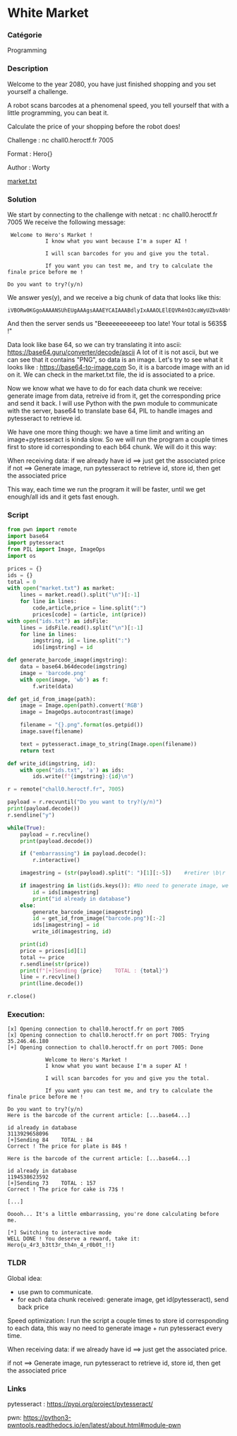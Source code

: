 # White Market

### Catégorie

Programming

### Description

Welcome to the year 2080, you have just finished shopping and you set yourself a challenge.

A robot scans barcodes at a phenomenal speed, you tell yourself that with a little programming, you can beat it.

Calculate the price of your shopping before the robot does!

Challenge : nc chall0.heroctf.fr 7005

Format : Hero{}

Author : Worty

[market.txt](market.txt)


### Solution

We start by connecting to the challenge with netcat : nc chall0.heroctf.fr 7005
We receive the following message:
```
 Welcome to Hero's Market !
            I know what you want because I'm a super AI !

            I will scan barcodes for you and give you the total.

            If you want you can test me, and try to calculate the finale price before me !
    
Do you want to try?(y/n)
```

We answer yes(y), and we receive a big chunk of data that looks like this:

```
iVBORw0KGgoAAAANSUhEUgAAAgsAAAEYCAIAAABdlyIxAAAOLElEQVR4nO3caWyUZbvA8bt0E2WvoiJGgy[...]
```

And then the server sends us "Beeeeeeeeeeep too late! Your total is 5635$ !"

Data look like base 64, so we can try translating it into ascii:
https://base64.guru/converter/decode/ascii
A lot of it is not ascii, but we can see that it contains "PNG", so data is an image. Let's try to see what it looks like :
https://base64-to-image.com
So, it is a barcode image with an id on it. We can check in the market.txt file, the id is associated to a price.

Now we know what we have to do for each data chunk we receive: generate image from data, retreive id from it, get the corresponding price and send it back.
I will use Python with the pwn module to communicate with the server, base64 to translate base 64, PIL to handle images and pytesseract to retrieve id.

We have one more thing though: we have a time limit and writing an image+pytesseract is kinda slow.
So we will run the program a couple times first to store id corresponding to each b64 chunk. We will do it this way:

When receiving data:
if we already have id ==> just get the associated price
if not ==> Generate image, run pytesseract to retrieve id, store id, then get the associated price

This way, each time we run the program it will be faster, until we get enough/all ids and it gets fast enough.


### Script

```python
from pwn import remote
import base64
import pytesseract
from PIL import Image, ImageOps
import os

prices = {}
ids = {}
total = 0
with open("market.txt") as market:
    lines = market.read().split("\n")[:-1]
    for line in lines:
        code,article,price = line.split(":")
        prices[code] = (article, int(price))
with open("ids.txt") as idsFile:
    lines = idsFile.read().split("\n")[:-1]
    for line in lines:
        imgstring, id = line.split(":")
        ids[imgstring] = id

def generate_barcode_image(imgstring):
    data = base64.b64decode(imgstring)
    image = 'barcode.png'
    with open(image, 'wb') as f:
        f.write(data)

def get_id_from_image(path):
    image = Image.open(path).convert('RGB')
    image = ImageOps.autocontrast(image)

    filename = "{}.png".format(os.getpid())
    image.save(filename)

    text = pytesseract.image_to_string(Image.open(filename))
    return text

def write_id(imgstring, id):
    with open("ids.txt", 'a') as ids:
        ids.write(f"{imgstring}:{id}\n")

r = remote("chall0.heroctf.fr", 7005)

payload = r.recvuntil("Do you want to try?(y/n)")
print(payload.decode())
r.sendline("y")

while(True):
    payload = r.recvline()
    print(payload.decode())

    if ("embarrassing") in payload.decode():
        r.interactive()

    imagestring = (str(payload).split(": ")[1][:-5])    #retirer \b\r

    if imagestring in list(ids.keys()): #No need to generate image, we already have id for that image
        id = ids[imagestring]
        print("id already in database")
    else:
        generate_barcode_image(imagestring)
        id = get_id_from_image("barcode.png")[:-2]
        ids[imagestring] = id
        write_id(imagestring, id)

    print(id)
    price = prices[id][1]
    total += price
    r.sendline(str(price))
    print(f"[+]Sending {price}    TOTAL : {total}")
    line = r.recvline()
    print(line.decode())

r.close()

```


### Execution:
```
[x] Opening connection to chall0.heroctf.fr on port 7005
[x] Opening connection to chall0.heroctf.fr on port 7005: Trying 35.246.46.180
[+] Opening connection to chall0.heroctf.fr on port 7005: Done

            Welcome to Hero's Market !
            I know what you want because I'm a super AI !

            I will scan barcodes for you and give you the total.

            If you want you can test me, and try to calculate the finale price before me !
    
Do you want to try?(y/n)
Here is the barcode of the current article: [...base64...]

id already in database
3113929658096
[+]Sending 84    TOTAL : 84
Correct ! The price for plate is 84$ !

Here is the barcode of the current article: [...base64...]

id already in database
1194538623592
[+]Sending 73    TOTAL : 157
Correct ! The price for cake is 73$ !

[...]

Ooooh... It's a little embarrassing, you're done calculating before me.

[*] Switching to interactive mode
WELL DONE ! You deserve a reward, take it: Hero{u_4r3_b3tt3r_th4n_4_r0b0t_!!}
```

### TLDR

Global idea:
	
- use pwn to communicate.
- for each data chunk received: generate image, get id(pytesseract), send back price

Speed optimization:
I run the script a couple times to store id corresponding to each data, this way no need to generate image + run pytesseract every time.

When receiving data:
if we already have id ==> just get the associated price.

if not ==> Generate image, run pytesseract to retrieve id, store id, then get the associated price

### Links

pytesseract : https://pypi.org/project/pytesseract/

pwn: https://python3-pwntools.readthedocs.io/en/latest/about.html#module-pwn
